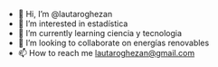- 👋 Hi, I’m @lautaroghezan
- 👀 I’m interested in estadística
- 🌱 I’m currently learning ciencia y tecnologia
- 💞️ I’m looking to collaborate on energías renovables
- 📫 How to reach me lautaroghezan@gmail.com

<!---
lautaroghezan/lautaroghezan is a ✨ special ✨ repository because its `README.md` (this file) appears on your GitHub profile.
You can click the Preview link to take a look at your changes.
--->
